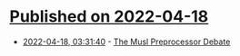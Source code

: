 # [Published on 2022-04-18](index.md)

* [2022-04-18, 03:31:40](https://news.ycombinator.com/item?id=31067059) - [The Musl Preprocessor Debate](https://catfox.life/2022/04/16/the-musl-preprocessor-debate/)
